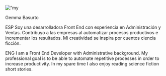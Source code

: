 <p align=”center”>
<img width=”200" height=”200" src=”https://user-images.githubusercontent.com/44656020/145608579-9e5bf72b-0c12-45c7-bea6-b0a6e85fd2f5.png" alt=”my banner”>
</p>

Gemma Basurto

ESP
Soy una desarrolladora Front End con experiencia en Administración y Ventas. Contribuyo a las empresas al automatizar procesos productivos e incrementar los resultados.
Mi creatividad se inspira por cuentos ciencia ficción.

ENG
I am a Front End Developer with Administrative background. My professional goal is to be able to automate repetitive processes in order to increase productivity.  In my spare time I also enjoy reading  science fiction short stories.



